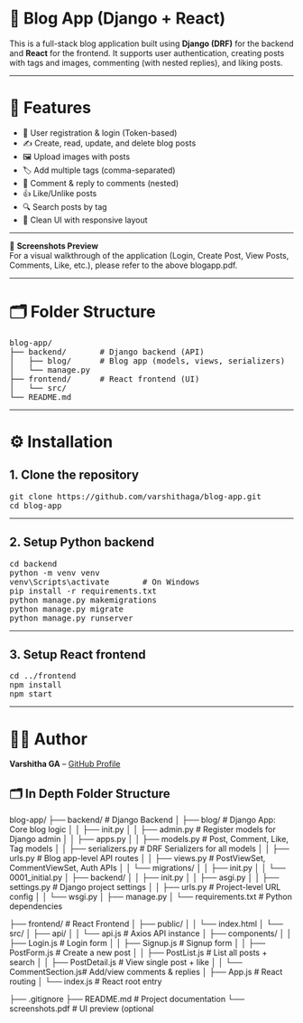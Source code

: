 # 📝 Blog App (Django + React)

This is a full-stack blog application built using **Django (DRF)** for the backend and **React** for the frontend. It supports user authentication, creating posts with tags and images, commenting (with nested replies), and liking posts.

---

# 🚀 Features

- 🔐 User registration & login (Token-based)<br>
- ✍️ Create, read, update, and delete blog posts<br>
- 🖼️ Upload images with posts<br>
- 🏷️ Add multiple tags (comma-separated)<br>
- 💬 Comment & reply to comments (nested)<br>
- 👍 Like/Unlike posts<br>
- 🔍 Search posts by tag<br>
- 🎨 Clean UI with responsive layout<br>

---
📄 **Screenshots Preview**  
For a visual walkthrough of the application (Login, Create Post, View Posts, Comments, Like, etc.), please refer to the above blogapp.pdf.

---

# 🗂️ Folder Structure

<pre>
blog-app/
├── backend/       # Django backend (API)
│   ├── blog/      # Blog app (models, views, serializers)
│   └── manage.py
├── frontend/      # React frontend (UI)
│   └── src/
└── README.md      
</pre>

---

# ⚙️ Installation

## 1. Clone the repository

<pre>
git clone https://github.com/varshithaga/blog-app.git
cd blog-app
</pre>

---

## 2. Setup Python backend

<pre>
cd backend
python -m venv venv
venv\Scripts\activate       # On Windows
pip install -r requirements.txt
python manage.py makemigrations
python manage.py migrate
python manage.py runserver
</pre>

---

## 3. Setup React frontend

<pre>
cd ../frontend
npm install
npm start
</pre>

---

# 🧑‍💻 Author

**Varshitha GA** – [GitHub Profile](https://github.com/varshithaga)


## 🗂️ In Depth  Folder Structure


blog-app/
├── backend/ # Django Backend
│ ├── blog/ # Django App: Core blog logic
│ │ ├── init.py
│ │ ├── admin.py # Register models for Django admin
│ │ ├── apps.py
│ │ ├── models.py # Post, Comment, Like, Tag models
│ │ ├── serializers.py # DRF Serializers for all models
│ │ ├── urls.py # Blog app-level API routes
│ │ ├── views.py # PostViewSet, CommentViewSet, Auth APIs
│ │ └── migrations/
│ │ ├── init.py
│ │ └── 0001_initial.py
│ ├── backend/
│ │ ├── init.py
│ │ ├── asgi.py
│ │ ├── settings.py # Django project settings
│ │ ├── urls.py # Project-level URL config
│ │ └── wsgi.py
│ ├── manage.py
│ └── requirements.txt # Python dependencies

├── frontend/ # React Frontend
│ ├── public/
│ │ └── index.html
│ └── src/
│ ├── api/
│ │ └── api.js # Axios API instance
│ ├── components/
│ │ ├── Login.js # Login form
│ │ ├── Signup.js # Signup form
│ │ ├── PostForm.js # Create a new post
│ │ ├── PostList.js # List all posts + search
│ │ ├── PostDetail.js # View single post + like
│ │ └── CommentSection.js# Add/view comments & replies
│ ├── App.js # React routing
│ └── index.js # React root entry

├── .gitignore
├── README.md # Project documentation
└── screenshots.pdf # UI preview (optional



